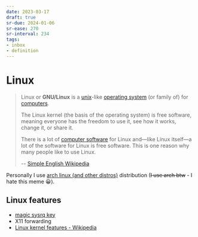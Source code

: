 ```yaml
---
date: 2023-03-17
draft: true
sr-due: 2024-01-06
sr-ease: 270
sr-interval: 234
tags:
- inbox
- definition
---
```


# Linux

> Linux or **GNU/Linux** is a [unix](./unix.md)-like [operating system](./operating%20system.md) (or family of)
> for [computers](./computer.md).
>
> The Linux kernel (the basis of the operating system) is free software, meaning
> everyone has the freedom to use it, see how it works, change it, or share it.
>
> There is a lot of [computer software](./computer%20software.md) for Linux and—like Linux itself—a lot
> of the software for Linux is free software. This is one reason why many people
> like to use Linux.
>
> -- [Simple English Wikipedia](https://simple.wikipedia.org/wiki/Linux)

Personally I use [arch linux (and other distros)](./arch%20linux%20%28and%20other%20distros%29.md) distribution (~~I use arch
btw~~ - I hate this meme 😀).

## Linux features


- [magic sysrq key](./magic%20sysrq%20key.md)
- X11 forwarding
- [Linux kernel features - Wikipedia](https://en.wikipedia.org/wiki/Category:Linux_kernel_features)